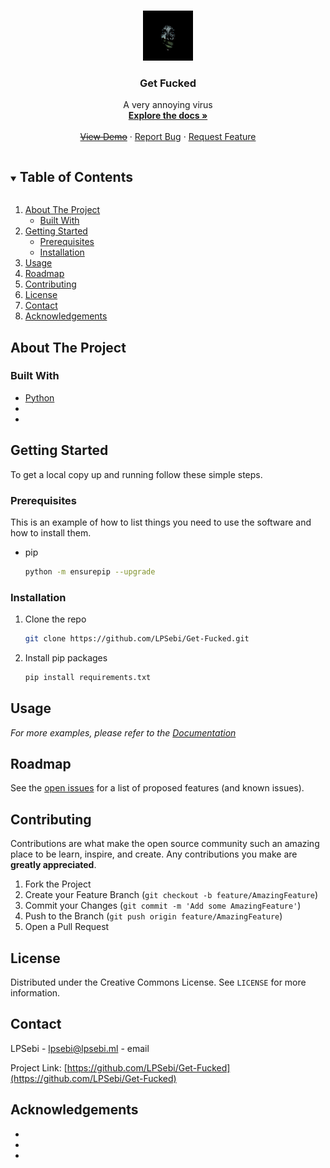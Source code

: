 <!--
*** Thanks for checking out the Best-README-Template. If you have a suggestion
*** that would make this better, please fork the repo and create a pull request
*** or simply open an issue with the tag "enhancement".
*** Thanks again! Now go create something AMAZING! :D
***
***
***
*** To avoid retyping too much info. Do a search and replace for the following:
*** LPSebi, Get-Fucked, twitter_handle, LPSebi@LPSebi.ml, Get Fucked, A very annoying virus
-->



<!-- PROJECT SHIELDS -->
<!--
*** I'm using markdown "reference style" links for readability.
*** Reference links are enclosed in brackets [ ] instead of parentheses ( ).
*** See the bottom of this document for the declaration of the reference variables
*** for contributors-url, forks-url, etc. This is an optional, concise syntax you may use.
*** https://www.markdownguide.org/basic-syntax/#reference-style-links
-->




<!-- PROJECT LOGO -->
<br />
<p align="center">
  <a href="https://github.com/LPSebi/Get-Fucked">
    <img src="img/logo.png" alt="Logo" width="80" height="80">
  </a>

  <h3 align="center">Get Fucked</h3>

  <p align="center">
    A very annoying virus
    <br />
    <a href="https://github.com/LPSebi/Get-Fucked/wiki"><strong>Explore the docs »</strong></a>
    <br />
    <br />
    <a href="https://github.com/LPSebi/Get-Fucked"><s>View Demo</s></a>
    ·
    <a href="https://github.com/LPSebi/Get-Fucked/issues">Report Bug</a>
    ·
    <a href="https://github.com/LPSebi/Get-Fucked/issues">Request Feature</a>
  </p>
</p>



<!-- TABLE OF CONTENTS -->
<details open="open">
  <summary><h2 style="display: inline-block">Table of Contents</h2></summary>
  <ol>
    <li>
      <a href="#about-the-project">About The Project</a>
      <ul>
        <li><a href="#built-with">Built With</a></li>
      </ul>
    </li>
    <li>
      <a href="#getting-started">Getting Started</a>
      <ul>
        <li><a href="#prerequisites">Prerequisites</a></li>
        <li><a href="#installation">Installation</a></li>
      </ul>
    </li>
    <li><a href="#usage">Usage</a></li>
    <li><a href="#roadmap">Roadmap</a></li>
    <li><a href="#contributing">Contributing</a></li>
    <li><a href="#license">License</a></li>
    <li><a href="#contact">Contact</a></li>
    <li><a href="#acknowledgements">Acknowledgements</a></li>
  </ol>
</details>



<!-- ABOUT THE PROJECT -->
## About The Project

<!--[![Get Fucked Screen Shot][https://github.com/lpsebi/get-fucked/img/preview.png]](https://github.com/lpsebi/get-fucked/) -->


### Built With

* [Python](https://python.org)
* []()
* []()



<!-- GETTING STARTED -->
## Getting Started

To get a local copy up and running follow these simple steps.

### Prerequisites

This is an example of how to list things you need to use the software and how to install them.
* pip
  ```sh
  python -m ensurepip --upgrade
  ```

### Installation

1. Clone the repo
   ```sh
   git clone https://github.com/LPSebi/Get-Fucked.git
   ```
2. Install pip packages
   ```sh
   pip install requirements.txt
   ```



<!-- USAGE EXAMPLES -->
## Usage


_For more examples, please refer to the [Documentation](https://github.com/LPSebi/Get-Fucked/wiki)_



<!-- ROADMAP -->
## Roadmap

See the [open issues](https://github.com/LPSebi/Get-Fucked/issues) for a list of proposed features (and known issues).



<!-- CONTRIBUTING -->
## Contributing

Contributions are what make the open source community such an amazing place to be learn, inspire, and create. Any contributions you make are **greatly appreciated**.

1. Fork the Project
2. Create your Feature Branch (`git checkout -b feature/AmazingFeature`)
3. Commit your Changes (`git commit -m 'Add some AmazingFeature'`)
4. Push to the Branch (`git push origin feature/AmazingFeature`)
5. Open a Pull Request



<!-- LICENSE -->
## License

Distributed under the Creative Commons License. See `LICENSE` for more information.



<!-- CONTACT -->
## Contact

LPSebi - [lpsebi@lpsebi.ml](mailto:LPSebi@LPSebi.ml?subject=[GitHub]) - email

Project Link: [https://github.com/LPSebi/Get-Fucked](https://github.com/LPSebi/Get-Fucked)



<!-- ACKNOWLEDGEMENTS -->
## Acknowledgements

* []()
* []()
* []()





<!-- MARKDOWN LINKS & IMAGES -->
<!-- https://www.markdownguide.org/basic-syntax/#reference-style-links -->
[contributors-shield]: https://img.shields.io/github/contributors/LPSebi/repo.svg?style=for-the-badge
[contributors-url]: https://github.com/LPSebi/Get-Fucked/graphs/contributors
[forks-shield]: https://img.shields.io/github/forks/LPSebi/repo.svg?style=for-the-badge
[forks-url]: https://github.com/LPSebi/Get-Fucked/network/members
[stars-shield]: https://img.shields.io/github/stars/LPSebi/repo.svg?style=for-the-badge
[stars-url]: https://github.com/LPSebi/Get-Fucked/stargazers
[issues-shield]: https://img.shields.io/github/issues/LPSebi/repo.svg?style=for-the-badge
[issues-url]: https://github.com/LPSebi/Get-Fucked/issues
[license-shield]: https://img.shields.io/github/license/LPSebi/repo.svg?style=for-the-badge
[license-url]: https://github.com/LPSebi/Get-Fucked/blob/master/LICENSE
<!--[linkedin-shield]: https://img.shields.io/badge/-LinkedIn-black.svg?style=for-the-badge&logo=linkedin&colorB=555
[linkedin-url]: https://linkedin.com/in/LPSebi -->